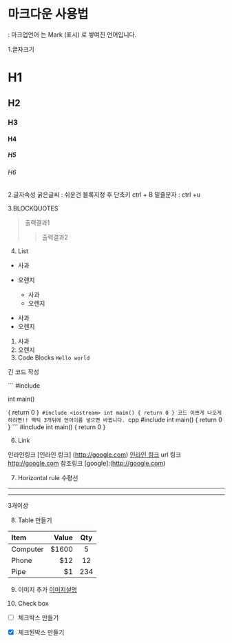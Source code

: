 # 마크다운 사용법
: 마크업언어 는 Mark (표시) 로 쌓여진 언어입니다.

1.글자크기
# H1
## H2
### H3
#### H4
##### H5
###### H6

2.글자속성
굵은글씨 : 쉬운건 블록지정 후 단축키 ctrl + B
밑줄문자 : ctrl +u

3.BLOCKQUOTES
> 출력결과1
>> 출력결과2

4. List
* 사과
* 오렌지

	+ 사과
	+ 오렌지

- 사과
- 오렌지

1. 사과
2. 오렌지
5. Code Blocks
`Hello world`

긴 코드 작성

​```
#include <iostream>

int main()

{
	return 0
}
​```
#include <iostream>
int main()
{
	return 0
}
코드 이쁘게 나오게 하려면!!
백틱 3개뒤에 언어이름 넣으면 바뀝니다.
​```cpp
#include <iostream>
int main()
{
	return 0
}
​```
#include <iostream>
int main()
{
	return 0
}

6) Link

인라인링크
[인라인 링크] (http://google.com)
[인라인 링크](http://google.com)
url 링크
<http://google.com>
참조링크
[google]:(http://google.com)

7) Horizontal rule 수평선
*** 
---
3개이상

8) Table 만들기
   
| Item     | Value | Qty   |
| :------- | ----: | :---: |
| Computer | $1600 |  5    |
| Phone    | $12   |  12   |
| Pipe     | $1    |  234  |

9) 이미지 추가
[이미지설명](https://cdn.pixabay.com/photo/2020/11/26/06/16/christmas-trees-5778006_960_720.jpg)

10) Check box
* [ ] 체크박스 만들기 
* [x] 체크된박스 만들기

